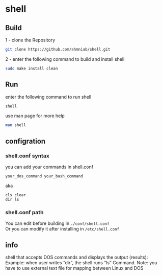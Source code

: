 # shell 
## Build
1 - clone the Repository 
```bash
git clone https://github.com/ahmniab/shell.git
```
2 - enter the following command to build and install shell
```bash
sudo make install clean
```

## Run 
enter the following command to run shell
```bash
shell
```
use man page for more help 
```bash
man shell
```

## configration
### shell.conf syntax
you can add your commands in shell.conf 
```
your_dos_command your_bash_command 
``` 
aka 
```
cls clear
dir ls
```

### shell.conf path
You can edit before building in 
```./conf/shell.conf```<br>
Or you can modify it after installing in 
```/etc/shell.conf```




## info
shell that accepts DOS commands and displays the output (results): 
Example: when user writes “dir”, the shell runs “ls” Command. Note: you 
have to use external text file for mapping between Linux and DOS 